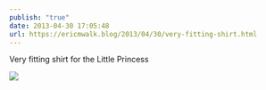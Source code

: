 ```yaml
---
publish: "true"
date: 2013-04-30 17:05:48
url: https://ericmwalk.blog/2013/04/30/very-fitting-shirt.html
---
```


Very fitting shirt for the Little Princess

![](https://ericmwalk.blog/uploads/2022/a4346ea5d8.jpg)